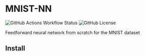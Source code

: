 # MNIST-NN

![GitHub Actions Workflow Status](https://img.shields.io/github/actions/workflow/status/njbabani/MNIST-NN/.github%2Fworkflows%2Fpython-package-conda.yml?logo=github)
![GitHub License](https://img.shields.io/github/license/njbabani/MNIST-NN?logo=apache)

Feedforward neural network from scratch for the MNIST dataset

## Install
